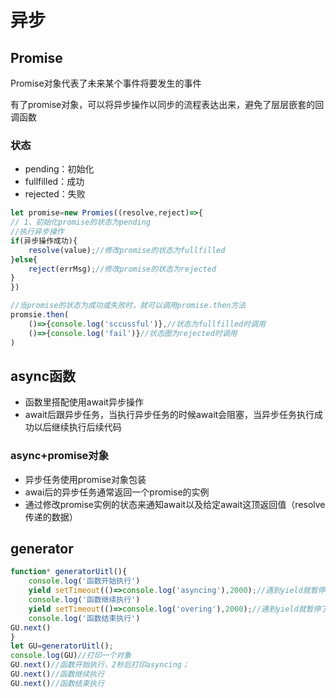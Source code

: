 # 异步

## Promise
Promise对象代表了未来某个事件将要发生的事件

有了promise对象，可以将异步操作以同步的流程表达出来，避免了层层嵌套的回调函数

### 状态
- pending：初始化
- fullfilled：成功
- rejected：失败

```js
let promise=new Promies((resolve,reject)=>{
// 1、初始化promise的状态为pending
//执行异步操作
if(异步操作成功){
    resolve(value);//修改promise的状态为fullfilled
}else{
    reject(errMsg);//修改promise的状态为rejected
}
})

//当promise的状态为成功或失败时，就可以调用promise.then方法
promsie.then(
    ()=>{console.log('sccussful')},//状态为fullfilled时调用
    ()=>{console.log('fail')}//状态图为rejected时调用
)
```
## async函数

- 函数里搭配使用await异步操作
- await后跟异步任务，当执行异步任务的时候await会阻塞，当异步任务执行成功以后继续执行后续代码

### async+promise对象
- 异步任务使用promise对象包装
- awai后的异步任务通常返回一个promise的实例
- 通过修改promise实例的状态来通知await以及给定await这顶返回值（resolve传递的数据）

## generator

```js
function* generatorUitl(){
    console.log('函数开始执行')
    yield setTimeout(()=>console.log('asyncing'),2000);//遇到yield就暂停了
    console.log('函数继续执行')
    yield setTimeout(()=>console.log('overing'),2000);//遇到yield就暂停了
    console.log('函数结束执行')
GU.next()
}
let GU=generatorUitl();
console.log(GU)//打印一个对象
GU.next()//函数开始执行，2秒后打印asyncing；
GU.next()//函数继续执行
GU.next()//函数结束执行
```

